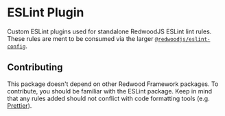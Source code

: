 # ESLint Plugin

Custom ESLint plugins used for standalone RedwoodJS ESLint lint rules.
These rules are ment to be consumed via the larger
[`@redwoodjs/eslint-config`](https://github.com/redwoodjs/redwood/tree/main/packages/eslint-config).

## Contributing

This package doesn't depend on other Redwood Framework packages.
To contribute, you should be familiar with the ESLint package.
Keep in mind that any rules added should not conflict with code formatting
tools (e.g.
[Prettier](https://prettier.io/docs/en/integrating-with-linters.html)).
